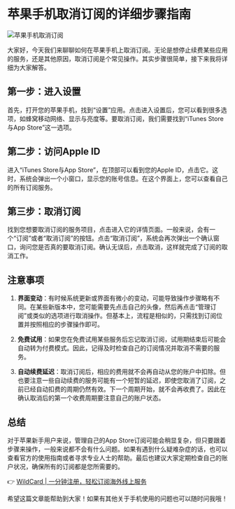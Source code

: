 # 苹果手机取消订阅的详细步骤指南

![苹果手机取消订阅](https://bbtdd.com/img/9118245780950.webp)

大家好，今天我们来聊聊如何在苹果手机上取消订阅。无论是想停止续费某些应用的服务，还是其他原因，取消订阅是个常见操作。其实步骤很简单，接下来我将详细为大家解答。

## 第一步：进入设置

首先，打开您的苹果手机，找到“设置”应用。点击进入设置后，您可以看到很多选项，如蜂窝移动网络、显示与亮度等。要取消订阅，我们需要找到“iTunes Store与App Store”这一选项。

## 第二步：访问Apple ID

进入“iTunes Store与App Store”，在顶部可以看到您的Apple ID，点击它。这时，系统会弹出一个小窗口，显示您的账号信息。在这个界面上，您可以查看自己的所有订阅服务。

## 第三步：取消订阅

找到您想要取消订阅的服务项目，点击进入它的详情页面。一般来说，会有一个“订阅”或者“取消订阅”的按钮。点击“取消订阅”，系统会再次弹出一个确认窗口，询问您是否真的要取消订阅。确认无误后，点击取消，这样就完成了订阅的取消工作。

## 注意事项

1. **界面变动**：有时候系统更新或界面有微小的变动，可能导致操作步骤略有不同。在某些新版本中，您可能需要先点击自己的头像，然后再点击“管理订阅”或类似的选项进行取消操作。但基本上，流程是相似的，只需找到订阅位置并按照相应的步骤操作即可。

2. **免费试用**：如果您在免费试用某些服务后忘记取消订阅，试用期结束后可能会自动转为付费模式。因此，记得及时检查自己的订阅情况并取消不需要的服务。

3. **自动续费延迟**：取消订阅后，相应的费用就不会再自动从您的账户中扣除。但也要注意一些自动续费的服务可能有一个短暂的延迟，即使您取消了订阅，之前已经自动扣费的周期仍然有效。下一个周期开始，就不会再收费了。因此在确认取消后的第一个收费周期要注意自己的账户状态。

## 总结

对于苹果新手用户来说，管理自己的App Store订阅可能会稍显复杂，但只要跟着步骤来操作，一般来说都不会有什么问题。如果有遇到什么疑难杂症的话，也可以查看官方的使用指南或者寻求专业人士的帮助。最后也建议大家定期检查自己的账户状况，确保所有的订阅都是您所需要的。

👉 [WildCard | 一分钟注册，轻松订阅海外线上服务](https://bbtdd.com/WildCard)

希望这篇文章能帮助到大家！如果有其他关于手机使用的问题也可以随时问我哦！